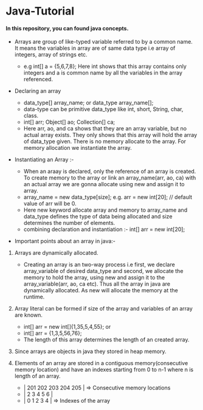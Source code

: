 # Java-Tutorial
#### In this repository, you can found java concepts.

- Arrays are group of like-typed variable referred to by a common name. It means the variables in array are of same data type i.e array of integers, array of strings etc.

    - e.g int[] a = {5,6,7,8};
Here int shows that this array contains only integers and a is common name by all the variables in the array referenced.

- Declaring an array
    - data_type[] array_name; or data_type array_name[];
    - data-type can be primitive data_type like int, short, String, char, class.
    - int[] arr; Object[] ao; Collection[] ca;
    - Here arr, ao, and ca shows that they are an array variable, but no actual array exists. They only shows that this array will hold the array of data_type given. There is no memory allocate to the array. For memory allocation we instantiate the array.

- Instantiating an Array :-
    - When an araay is declared, only the reference of an array is created. To create memory to the array or link an array_name(arr, ao, ca) with an actual array we are gonna allocate using new and assign it to array.
    - array_name = new data_type[size]; 
     e.g. arr = new int[20]; // default value of arr will be 0.
    - Here new keyword allocate array and memory to array_name and data_type defines the type of data being allocated and size determines the number of elements.
    - combining declaration and instantiation :- 
        int[] arr = new int[20];
- Important points about an array in java:-

1. Arrays are dynamically allocated.
    - Creating an array is an two-way process i.e first, we declare array_variable of desired data_type and second, we allocate the memory to hold the array, using new and assign it to the array_variable(arr, ao, ca etc). Thus all the array in java are dynamically allocated. As new will allocate the memory at the runtime.

2. Array literal can be formed if size of the array and variables of an array are known.
    - int[] arr = new int[]{1,35,5,4,55}; or
    - int[] arr = {1,3,5,56,76}; 
    - The length of this array determines the length of an created array.

3. Since arrays are objects in java they stored in heap memory.

4. Elements of an array are stored in a contiguous memory(consecutive memory location) and have an indexes starting from 0 to n-1 where n is length of an array.
    -   | 201 202 203 204 205 | => Consecutive memory locations
    -   | 2 3 4 5 6 |
    -   | 0 1 2 3 4 | => Indexes of the array